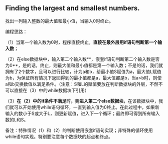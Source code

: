 ## Finding the largest and smallest numbers.

找出一列输入整数的最大值和最小值，当输入0时终止。

编程思路：

（1）当第一个输入数为0时，程序直接终止，**直接在最外层用if语句判断第一个输入数**；

（2）在else数据块中，输入第二个输入数**，嵌套if语句判断第二个输入数是否为0**，是的话，终止，则最大值和最小值都是第一个输入数；不是的话，我们就拥有了2个数字，且可以进行比较，计为a和b，给最小值S赋值为a，最大值L赋值为b，为保证所有情况下返回得到的最小值都是a，最大值都是b，当a>b时，则使a和b交换数值以满足条件。（注意：S和L的赋值要放在判断数据块的外层，不然不可以直接在（3）中的while数据块下引用）

（3）**在（2）中的if条件不满足时，则进入第二个else数据块**，在该数据块中，我们就可以开始使用while语句循环，一直到输入值为0终止。在此过程中，如果新输入的数小于S或大于L，则更新赋值，进入下一个循环；最终即可得到所有输入数的L和S。

 

备注：特殊情况（1）和（2）的判断使用嵌套if语句实现；非特殊的循环使用while语句实现。特别要注意每个数据块的起点和终点。

 